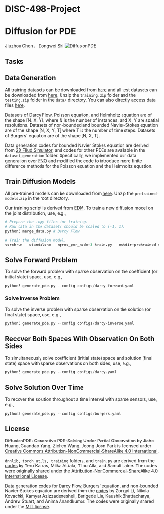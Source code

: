 # DISC-498-Project

# Diffusion for PDE 

Jiuzhou Chen， Dongwei Shi
![DiffusionPDE](docs/PDEDatavisu.jpg)

## Tasks

## Data Generation

All training datasets can be downloaded from [here](https://drive.google.com/file/d/1z4ypsU3JdkAsoY9Px-JSw9RS2f5StNv5/view?usp=sharing) and all test datasets can be downloaded from [here](https://drive.google.com/file/d/1HdkeCKMLvDN_keIBTijOFYrRcA3Quy0l/view?usp=sharing). Unzip the ``training.zip`` folder and the ``testing.zip`` folder in the ``data/`` directory. You can also directly access data files [here](https://drive.google.com/drive/folders/1YbTCcBE6HlUuYNGuf2QVGfbmfTOi3_My?usp=sharing).

Datasets of Darcy Flow, Poisson equation, and Helmholtz equation are of the shape [N, X, Y], where N is the number of instances, and X, Y are spatial resolutions. Datasets of non-bounded and bounded Navier-Stokes equation are of the shape [N, X, Y, T] where T is the number of time steps. Datasets of Burgers' equation are of the shape [N, X, T].

Data generation codes for bounded Navier Stokes equation are derived from [2D Fliud Simulator](https://github.com/takah29/2d-fluid-simulator), and codes for other PDEs are available in the ``dataset_generation`` folder. Specifically, we implemented our data generation over [FNO](https://neuraloperator.github.io/neuraloperator/dev/index.html) and modified the code to introduce more finite difference methods for the Poisson equation and the Helmholtz equation.

## Train Diffusion Models

All pre-trained models can be downloaded from [here](https://drive.google.com/file/d/1w4V0o-nTjpHP_Xv32Rt_SgPGmVa9PwL_/view?usp=sharing). Unzip the ``pretrained-models.zip`` in the root directory.

Our training script is derived from [EDM](https://github.com/NVlabs/edm). To train a new diffusion model on the joint distribution, use, e.g.,

```python
# Prepare the .npy files for training. 
# Raw data in the datasets should be scaled to (-1, 1).
python3 merge_data.py # Darcy Flow

# Train the diffusion model.
torchrun --standalone --nproc_per_node=3 train.py --outdir=pretrained-darcy-new --data=/data/Darcy-merged/ --cond=0 --arch=ddpmpp --batch=60 --batch-gpu=20 --tick=10 --snap=50 --dump=100 --duration=20 --ema=0.05
```

## Solve Forward Problem

To solve the forward problem with sparse observation on the coefficient (or initial state) space, use, e.g.,

```python
python3 generate_pde.py --config configs/darcy-forward.yaml
```

### Solve Inverse Problem

To solve the inverse problem with sparse observation on the solution (or final state) space, use, e.g.,

```python
python3 generate_pde.py --config configs/darcy-inverse.yaml
```

## Recover Both Spaces With Observation On Both Sides

To simultaneously solve coefficient (initial state) space and solution (final state) space with sparse observations on both sides, use, e.g.,

```python
python3 generate_pde.py --config configs/darcy.yaml
```

## Solve Solution Over Time

To recover the solution throughout a time interval with sparse sensors, use, e.g.,

```python
python3 generate_pde.py --config configs/burgers.yaml
```

## License

<p xmlns:cc="http://creativecommons.org/ns#" xmlns:dct="http://purl.org/dc/terms/"><span property="dct:title">DiffusionPDE: Generative PDE-Solving Under Partial Observation</span> by <span property="cc:attributionName">Jiahe Huang, Guandao Yang, Zichen Wang, Jeong Joon Park</span> is licensed under <a href="https://creativecommons.org/licenses/by-nc-sa/4.0/?ref=chooser-v1" target="_blank" rel="license noopener noreferrer" style="display:inline-block;">Creative Commons Attribution-NonCommercial-ShareAlike 4.0 International</a>.</p>

``dnnlib, torch_utils, training`` folders, and ``train.py`` are derived from the [codes](https://github.com/NVlabs/edm) by Tero Karras, Miika Aittala, Timo Aila, and Samuli Laine. The codes were originally shared under the [Attribution-NonCommercial-ShareAlike 4.0 International License](https://github.com/NVlabs/edm/blob/main/LICENSE.txt).

Data generation codes for Darcy Flow, Burgers' equation, and non-bounded Navier-Stokes equation are derived from the [codes](https://neuraloperator.github.io/neuraloperator/dev/index.html) by  Zongyi Li, Nikola Kovachki, Kamyar Azizzadenesheli, Burigede Liu, Kaushik Bhattacharya, Andrew Stuart, and Anima Anandkumar. The codes were originally shared under the [MIT license](https://github.com/neuraloperator/neuraloperator/blob/main/LICENSE).


